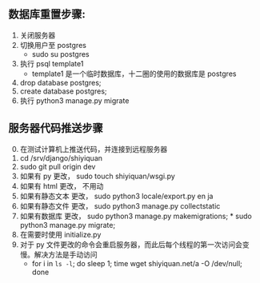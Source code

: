 ## 数据库重置步骤:
1. 关闭服务器
2. 切换用户至 postgres
	* sudo su postgres
3. 执行 psql template1
	* template1 是一个临时数据库，十二圈的使用的数据库是 postgres
4. drop database postgres;
5. create database postgres;
6. 执行 python3 manage.py migrate

## 服务器代码推送步骤
0. 在测试计算机上推送代码，并连接到远程服务器
1. cd /srv/django/shiyiquan
2. sudo git pull origin dev
3. 如果有 py		更改， sudo touch shiyiquan/wsgi.py
4. 如果有 html	更改， 不用动
5. 如果有静态文本	更改， sudo python3 locale/export.py en ja
6. 如果有静态文件	更改， sudo python3 manage.py collectstatic
7. 如果有数据库	更改， sudo python3 manage.py makemigrations; 
					* sudo python3 manage.py migrate; 
8. 在需要时使用 initialize.py
9. 对于 py 文件更改的命令会重启服务器，而此后每个线程的第一次访问会变慢。解决方法是手动访问
	* for i in `ls -l`; do sleep 1; time wget shiyiquan.net/a -O /dev/null; done

